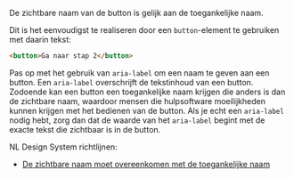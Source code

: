 <!-- @license CC0-1.0 -->

De zichtbare naam van de button is gelijk aan de toegankelijke naam.

Dit is het eenvoudigst te realiseren door een `button`-element te gebruiken met daarin tekst:

```html
<button>Ga naar stap 2</button>
```

Pas op met het gebruik van `aria-label` om een naam te geven aan een button. Een `aria-label` overschrijft de tekstinhoud van een button. Zodoende kan een button een toegankelijke naam krijgen die anders is dan de zichtbare naam, waardoor mensen die hulpsoftware moeilijkheden kunnen krijgen met het bedienen van de button. Als je echt een `aria-label` nodig hebt, zorg dan dat de waarde van het `aria-label` begint met de exacte tekst die zichtbaar is in de button.

NL Design System richtlijnen:

- [De zichtbare naam moet overeenkomen met de toegankelijke naam](/richtlijnen/formulieren/labels/zichtbare-naam/)
